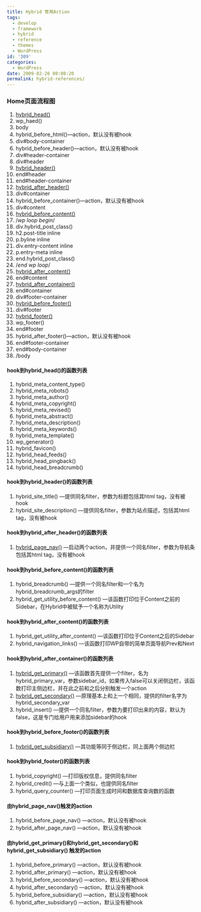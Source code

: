 ```yaml
---
title: Hybrid 常用Action
tags:
  - develop
  - framework
  - hybrid
  - reference
  - themes
  - WordPress
id: '309'
categories:
  - WordPress
date: 2009-02-26 00:08:20
permalink: hybrid-references/
---
```



<!-- more -->
### Home页面流程图

1.  [hybrid_head()](#hybrid_head)
2.  wp_haed()
3.  body
4.  hybrid_before_html()—action，默认没有被hook
5.  div#body-container
6.  hybrid_before_header()—action，默认没有被hook
7.  div#header-container
8.  div#header
9.  [hybrid_header()](#hybrid_header)
10.  end#header
11.  end#header-container
12.  [hybrid_after_header()](#hybrid_after_header)
13.  div#container
14.  hybrid_before_container()—action，默认没有被hook
15.  div#content
16.  [hybrid_before_content()](hybrid_before_content)
17.  /*wp loop begin*/
18.  div.hybrid_post_class()
19.  h2.post-title inline
20.  p.byline inline
21.  div.entry-content inline
22.  p.entry-meta inline
23.  end.hybrid_post_class()
24.  /*end wp loop*/
25.  [hybrid_after_content()](#hybrid_after_content)
26.  end#content
27.  [hybrid_after_container()](#hybrid_after_container)
28.  end#container
29.  div#footer-container
30.  [hybrid_before_footer()](#hybrid_before_footer)
31.  div#footer
32.  [hybrid_footer()](#hybrid_footer)
33.  wp_footer()
34.  end#footer
35.  hybrid_after_footer()—action，默认没有被hook
36.  end#footer-container
37.  end#body-container
38.  /body

#### hook到hybrid_head()的函数列表

1.  hybrid_meta_content_type()
2.  hybrid_meta_robots()
3.  hybrid_meta_author()
4.  hybrid_meta_copyright()
5.  hybrid_meta_revised()
6.  hybrid_meta_abstract()
7.  hybrid_meta_description()
8.  hybrid_meta_keywords()
9.  hybrid_meta_template()
10.  wp_generator()
11.  hybrid_favicon()
12.  hybrid_head_feeds()
13.  hybrid_head_pingback()
14.  hybrid_head_breadcrumb()

#### hook到hybrid_header()的函数列表

1.  hybrid_site_title() —提供同名filter，参数为标题包括其html tag，没有被hook
2.  hybrid_site_description() —提供同名filter，参数为站点描述，包括其html tag，没有被hook

#### hook到hybrid_after_header()的函数列表

1.  [hybrid_page_nav()](#hybrid_page_nav) —启动两个action，并提供一个同名filter，参数为导航条包括其html tag，没有被hook

#### hook到hybrid_before_content()的函数列表

1.  hybrid_breadcrumb() —提供一个同名filter和一个名为hybrid_breadcrumb_args的filter
2.  hybrid_get_utility_before_content() —该函数打印位于Content之前的Sidebar，在Hybrid中被赋予一个名称为Utility

#### hook到hybrid_after_content()的函数列表

1.  hybrid_get_utility_after_content() —该函数打印位于Content之后的Sidebar
2.  hybrid_navigation_links() —该函数打印WP自带的简单页面导航Prev和Next

#### hook到hybrid_after_container()的函数列表

1.  [hybrid_get_primary()](#hybrid_get_primary) —该函数首先提供一个filter，名为hybrid_primary_var，参数sidebar_id，如果传入false可以关闭侧边栏，该函数打印主侧边栏，并在此之前和之后分别触发一个action
2.  [hybrid_get_secondary()](#hybrid_get_primary) —原理基本上和上一个相同，提供的filter名字为hybrid_secondary_var
3.  hybrid_insert() —提供一个同名filter，参数为要打印出来的内容，默认为false，这是专门给用户用来添加sidebar的hook

#### hook到hybrid_before_footer()的函数列表

1.  [hybrid_get_subsidiary()](#hybrid_get_primary) —其功能等同于侧边栏，同上面两个侧边栏

#### hook到hybrid_footer()的函数列表

1.  hybrid_copyright() —打印版权信息，提供同名filter
2.  hybrid_credit() —与上面一个类似，也提供同名filter
3.  hybrid_query_counter() —打印页面生成时间和数据库查询数的函数

#### 由hybrid_page_nav()触发的action

1.  hybrid_before_page_nav() —action，默认没有被hook
2.  hybrid_after_page_nav() —action，默认没有被hook

#### 由hybrid_get_primary()和hybrid_get_secondary()和hybrid_get_subsidiary() 触发的action

1.  hybrid_before_primary() —action，默认没有被hook
2.  hybrid_after_primary() —action，默认没有被hook
3.  hybrid_before_secondary() —action，默认没有被hook
4.  hybrid_after_secondary() —action，默认没有被hook
5.  hybrid_before_subsidiary() —action，默认没有被hook
6.  hybrid_after_subsidiary() —action，默认没有被hook